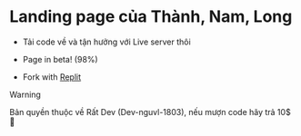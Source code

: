 # Landing page của Thành, Nam, Long
- Tải code về và tận hưởng với Live server thôi

- Page in beta! (98%)

- Fork with [Replit](https://replit.com/@HaiDarkCSS/Landing-page)

> [!WARNING]  
> Bản quyền thuộc về Rất Dev (Dev-nguvl-1803), nếu mượn code hãy trả 10$ 🐧